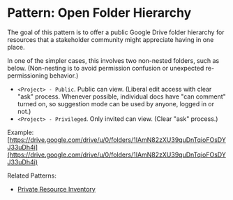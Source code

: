 # Pattern: Open Folder Hierarchy

The goal of this pattern is to offer a public Google Drive folder hierarchy for resources that a stakeholder community might appreciate having in one place.

In one of the simpler cases, this involves two non-nested folders, such as below. \(Non-nesting is to avoid permission confusion or unexpected re-permissioning behavior.\)

* `<Project> - Public`. Public can view. \(Liberal edit access with clear "ask" process. Whenever possible, individual docs have "can comment" turned on, so suggestion mode can be used by anyone, logged in or not.\)
* `<Project> - Privileged`. Only invited can view. \(Clear "ask" process.\)

Example: [https://drive.google.com/drive/u/0/folders/1IAmN82zXU39quDnTqioFOsDYJ33uDh4i](https://drive.google.com/drive/u/0/folders/1IAmN82zXU39quDnTqioFOsDYJ33uDh4i)

Related Patterns:

* [Private Resource Inventory](/documents-private-resource-inventory.md)



